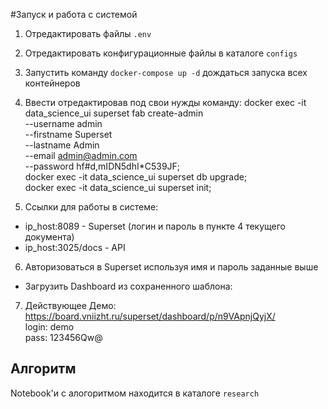 #Запуск и работа с системой  

1. Отредактировать файлы `.env`
2. Отредактировать конфигурационные файлы в каталоге `configs`
3. Запустить команду `docker-compose up -d` дождаться запуска всех контейнеров
4. Ввести отредактировав под свои нужды команду:
docker exec -it data_science_ui superset fab create-admin \
			   --username admin \
			   --firstname Superset \
			   --lastname Admin \
			   --email admin@admin.com \
			   --password hf#d,mIDN5dhI*C539JF; \
docker exec -it data_science_ui superset db upgrade; \
docker exec -it data_science_ui superset init;

5. Ссылки для работы в системе:
 - ip_host:8089 - Superset (логин и пароль в пункте 4 текущего документа)
 - ip_host:3025/docs - API
 
6. Авторизоваться в Superset используя имя и пароль заданные выше
 - Загрузить Dashboard из сохраненного шаблона: 
 
7. Действующее Демо:  
https://board.vniizht.ru/superset/dashboard/p/n9VApnjQyjX/  
login: demo  
pass: 123456Qw@  

## Алгоритм
Notebook'и c алогоритмом находится в каталоге `research`